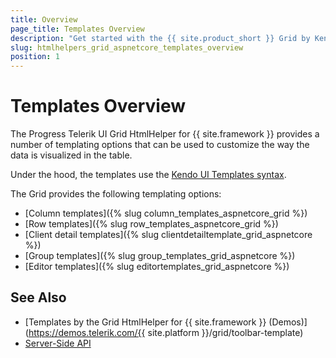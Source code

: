 ```yaml
---
title: Overview
page_title: Templates Overview
description: "Get started with the {{ site.product_short }} Grid by Kendo UI and learn about the provided templating options."
slug: htmlhelpers_grid_aspnetcore_templates_overview
position: 1
---
```


# Templates Overview

The Progress Telerik UI Grid HtmlHelper for {{ site.framework }} provides a number of templating options that can be used to customize the way the data is visualized in the table.

Under the hood, the templates use the [Kendo UI Templates syntax](https://docs.telerik.com/kendo-ui/framework/templates/overview).

The Grid provides the following templating options:
* [Column templates]({% slug column_templates_aspnetcore_grid %})
* [Row templates]({% slug row_templates_aspnetcore_grid %})
* [Client detail templates]({% slug clientdetailtemplate_grid_aspnetcore %})
* [Group templates]({% slug group_templates_grid_aspnetcore %})
* [Editor templates]({% slug editortemplates_grid_aspnetcore %})

## See Also

* [Templates by the Grid HtmlHelper for {{ site.framework }} (Demos)](https://demos.telerik.com/{{ site.platform }}/grid/toolbar-template)
* [Server-Side API](/api/grid)

